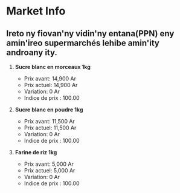 # Market Info

## Ireto ny fiovan'ny vidin'ny entana(PPN) eny amin'ireo supermarchés lehibe amin'ity androany ity.

1. **Sucre blanc en morceaux 1kg**
   - Prix avant: 14,900 Ar
   - Prix actuel: 14,900 Ar
   - Variation: 0 Ar
   - Indice de prix : 100.00

2. **Sucre blanc en poudre 1kg**
   - Prix avant: 11,500 Ar
   - Prix actuel: 11,500 Ar
   - Variation: 0 Ar
   - Indice de prix : 100.00

3. **Farine de riz 1kg**
   - Prix avant: 5,000 Ar
   - Prix actuel: 5,000 Ar
   - Variation: 0 Ar
   - Indice de prix : 100.00

